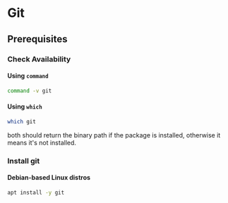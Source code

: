 # Git

## Prerequisites
### Check Availability
#### Using `command`
```bash
command -v git
```

#### Using `which`
```bash
which git
```

both should return the binary path if the package is installed, otherwise it means it's not installed.

### Install git
#### Debian-based Linux distros 
```bash
apt install -y git
```
